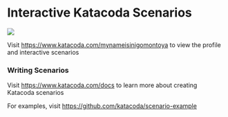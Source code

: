 # Interactive Katacoda Scenarios

[![](http://shields.katacoda.com/katacoda/mynameisinigomontoya/count.svg)](https://www.katacoda.com/mynameisinigomontoya "Get your profile on Katacoda.com")

Visit https://www.katacoda.com/mynameisinigomontoya to view the profile and interactive scenarios

### Writing Scenarios
Visit https://www.katacoda.com/docs to learn more about creating Katacoda scenarios

For examples, visit https://github.com/katacoda/scenario-example
